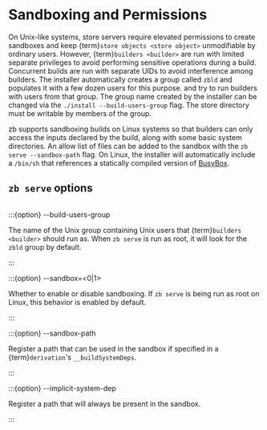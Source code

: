 # Sandboxing and Permissions

On Unix-like systems,
store servers require elevated permissions to create sandboxes
and keep {term}`store objects <store object>` unmodifiable by ordinary users.
However, {term}`builders <builder>` are run with limited separate privileges
to avoid performing sensitive operations during a build.
Concurrent builds are run with separate UIDs to avoid interference among builders.
The installer automatically creates a group called `zbld`
and populates it with a few dozen users for this purpose.
and try to run builders with users from that group.
The group name created by the installer can be changed via the `./install --build-users-group` flag.
The store directory must be writable by members of the group.

zb supports sandboxing builds on Linux systems
so that builders can only access the inputs declared by the build,
along with some basic system directories.
An allow list of files can be added to the sandbox with the `zb serve --sandbox-path` flag.
On Linux, the installer will automatically include a `/bin/sh`
that references a statically compiled version of [BusyBox][].

[BusyBox]: https://busybox.net/

## `zb serve` options

```{program} zb serve
```

:::{option} --build-users-group <name>

The name of the Unix group containing Unix users that {term}`builders <builder>` should run as.
When `zb serve` is run as root, it will look for the `zbld` group by default.

:::

:::{option} --sandbox=<0|1>

Whether to enable or disable sandboxing.
If `zb serve` is being run as root on Linux, this behavior is enabled by default.

:::

:::{option} --sandbox-path <path>

Register a path that can be used in the sandbox
if specified in a {term}`derivation`'s `__buildSystemDeps`.

:::

:::{option} --implicit-system-dep <path>

Register a path that will always be present in the sandbox.

:::
